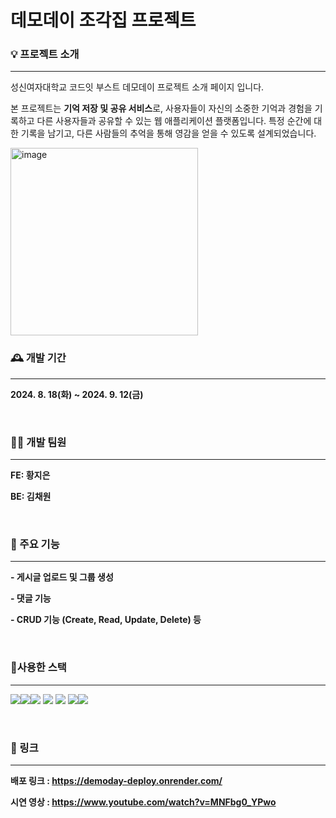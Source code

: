 # 데모데이 조각집 프로젝트 


### 💡 프로젝트 소개
___


성신여자대학교 코드잇 부스트 데모데이 프로젝트 소개 페이지 입니다.

본 프로젝트는 **기억 저장 및 공유 서비스**로, 사용자들이 자신의 소중한 기억과 경험을 기록하고 다른 사용자들과 공유할 수 있는 웹 애플리케이션 플랫폼입니다. 특정 순간에 대한 기록을 남기고, 다른 사람들의 추억을 통해 영감을 얻을 수 있도록 설계되었습니다.

<img width="300" alt="image" src="https://github.com/user-attachments/assets/88eb4e68-b973-4dce-a652-2518753d6c47">


<br>

### 🕰️ 개발 기간
___

**2024. 8. 18(화) ~ 2024. 9. 12(금)**

<br>

### 👩‍💻 개발 팀원 
___


**FE: 황지은**


**BE: 김채원**

<br>

### 📌 주요 기능
___

**- 게시글 업로드 및 그룹 생성**


**- 댓글 기능**


**- CRUD 기능 (Create, Read, Update, Delete) 등**



<br>


### 🔧사용한 스택
___

<img src="https://img.shields.io/badge/Node.js-339933?style=for-the-badge&logo=Node.js&logoColor=white"><img src="https://img.shields.io/badge/React-61DAFB?style=for-the-badge&logo=React&logoColor=white"><img src="https://img.shields.io/badge/JavaScript-F7DF1E?style=for-the-badge&logo=JavaScript&logoColor=white"> <img src="https://img.shields.io/badge/HTML5-E34F26?style=for-the-badge&logo=HTML5&logoColor=white"> <img src="https://img.shields.io/badge/CSS3-1572B6?style=for-the-badge&logo=CSS3&logoColor=white"> <img src="https://img.shields.io/badge/Postgresql-4169E1?style=flat-square&logo=Postgresql&logoColor=white"/><img src="https://img.shields.io/badge/render-000000?style=flat-square&logo=render&logoColor=white"/>

<br>

### 🔗 링크
___


**배포 링크 : https://demoday-deploy.onrender.com/**

**시연 영상 : https://www.youtube.com/watch?v=MNFbg0_YPwo**

